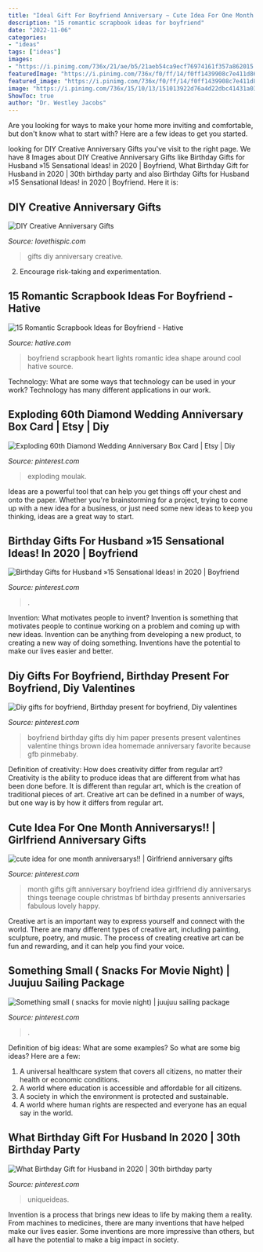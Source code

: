 ```yaml
---
title: "Ideal Gift For Boyfriend Anniversary ~ Cute Idea For One Month Anniversarys!!"
description: "15 romantic scrapbook ideas for boyfriend"
date: "2022-11-06"
categories:
- "ideas"
tags: ["ideas"]
images:
- "https://i.pinimg.com/736x/21/ae/b5/21aeb54ca9ecf76974161f357a862015.jpg"
featuredImage: "https://i.pinimg.com/736x/f0/ff/14/f0ff1439908c7e411d86cfd2c0e350fa--apology-gifts-anniversary-ideas.jpg"
featured_image: "https://i.pinimg.com/736x/f0/ff/14/f0ff1439908c7e411d86cfd2c0e350fa--apology-gifts-anniversary-ideas.jpg"
image: "https://i.pinimg.com/736x/15/10/13/151013922d76a4d22dbc41431a034c1e.jpg"
ShowToc: true
author: "Dr. Westley Jacobs"
---
```



Are you looking for ways to make your home more inviting and comfortable, but don't know what to start with? Here are a few ideas to get you started. 

	

		
looking for DIY Creative Anniversary Gifts you've visit to the right page. We have 8 Images about DIY Creative Anniversary Gifts like Birthday Gifts for Husband »15 Sensational Ideas! in 2020 | Boyfriend, What Birthday Gift for Husband in 2020 | 30th birthday party and also Birthday Gifts for Husband »15 Sensational Ideas! in 2020 | Boyfriend. Here it is:
		
    
## DIY Creative Anniversary Gifts

<img loading=lazy src="http://www.lovethispic.com/uploaded_images/blogs/36-1411773626-2-3.jpg" onerror="this.onerror=null;this.src='https://tse3.mm.bing.net/th?id=OIP.v5Mv670IE4btcurP85OWrAHaLG&amp;pid=15.1';" alt="DIY Creative Anniversary Gifts">

_Source: lovethispic.com_

>gifts diy anniversary creative. 

	

2. Encourage risk-taking and experimentation.

    
## 15 Romantic Scrapbook Ideas For Boyfriend - Hative

<img loading=lazy src="https://hative.com/wp-content/uploads/2014/06/scrapbook-ideas-for-boyfriend/4-scrapbook-ideas-for-boyfriend.jpg" onerror="this.onerror=null;this.src='https://tse1.mm.bing.net/th?id=OIP.dG64a9go7AdZRZwa_bpnJgHaHa&amp;pid=15.1';" alt="15 Romantic Scrapbook Ideas for Boyfriend - Hative">

_Source: hative.com_

>boyfriend scrapbook heart lights romantic idea shape around cool hative source. 

	

Technology: What are some ways that technology can be used in your work?
Technology has many different applications in our work.

    
## Exploding 60th Diamond Wedding Anniversary Box Card | Etsy | Diy

<img loading=lazy src="https://i.pinimg.com/736x/58/0b/e7/580be7db9f4977443e9925b185726328.jpg" onerror="this.onerror=null;this.src='https://tse2.mm.bing.net/th?id=OIP.j5VPFRuJclseKbj0Dm7WqwHaHa&amp;pid=15.1';" alt="Exploding 60th Diamond Wedding Anniversary Box Card | Etsy | Diy">

_Source: pinterest.com_

>exploding moulak. 

	

Ideas are a powerful tool that can help you get things off your chest and onto the paper. Whether you're brainstorming for a project, trying to come up with a new idea for a business, or just need some new ideas to keep you thinking, ideas are a great way to start.

    
## Birthday Gifts For Husband »15 Sensational Ideas! In 2020 | Boyfriend

<img loading=lazy src="https://i.pinimg.com/736x/21/ae/b5/21aeb54ca9ecf76974161f357a862015.jpg" onerror="this.onerror=null;this.src='https://tse4.mm.bing.net/th?id=OIP.MfGlfpA5lB1HWShqVL_LaAHaPj&amp;pid=15.1';" alt="Birthday Gifts for Husband »15 Sensational Ideas! in 2020 | Boyfriend">

_Source: pinterest.com_

>. 

	

Invention: What motivates people to invent?
Invention is something that motivates people to continue working on a problem and coming up with new ideas. Invention can be anything from developing a new product, to creating a new way of doing something. Inventions have the potential to make our lives easier and better.

    
## Diy Gifts For Boyfriend, Birthday Present For Boyfriend, Diy Valentines

<img loading=lazy src="https://i.pinimg.com/736x/97/b4/c8/97b4c83f07f8a8a56be75f3a30b6a167--boyfriend-birthday-cute-valentines-day-ideas-for-boyfriend.jpg" onerror="this.onerror=null;this.src='https://tse1.mm.bing.net/th?id=OIP.oZRYaiKM86mwUNSuIHEqAAHaJ3&amp;pid=15.1';" alt="Diy gifts for boyfriend, Birthday present for boyfriend, Diy valentines">

_Source: pinterest.com_

>boyfriend birthday gifts diy him paper presents present valentines valentine things brown idea homemade anniversary favorite because gfb pinmebaby. 

	

Definition of creativity: How does creativity differ from regular art?
Creativity is the ability to produce ideas that are different from what has been done before. It is different than regular art, which is the creation of traditional pieces of art. Creative art can be defined in a number of ways, but one way is by how it differs from regular art.

    
## Cute Idea For One Month Anniversarys!! | Girlfriend Anniversary Gifts

<img loading=lazy src="https://i.pinimg.com/736x/f0/ff/14/f0ff1439908c7e411d86cfd2c0e350fa--apology-gifts-anniversary-ideas.jpg" onerror="this.onerror=null;this.src='https://tse3.mm.bing.net/th?id=OIP.PiLgUt_KdWeNwbs2v5Q37AHaNL&amp;pid=15.1';" alt="cute idea for one month anniversarys!! | Girlfriend anniversary gifts">

_Source: pinterest.com_

>month gifts gift anniversary boyfriend idea girlfriend diy anniversarys things teenage couple christmas bf birthday presents anniversaries fabulous lovely happy. 

	

Creative art is an important way to express yourself and connect with the world. There are many different types of creative art, including painting, sculpture, poetry, and music. The process of creating creative art can be fun and rewarding, and it can help you find your voice.

    
## Something Small ( Snacks For Movie Night) | Juujuu Sailing Package

<img loading=lazy src="https://i.pinimg.com/736x/15/10/13/151013922d76a4d22dbc41431a034c1e.jpg" onerror="this.onerror=null;this.src='https://tse2.mm.bing.net/th?id=OIP.kVME8OeBi3z4y6ZJT3a1UwHaJ3&amp;pid=15.1';" alt="Something small ( snacks for movie night) | juujuu sailing package">

_Source: pinterest.com_

>. 

	

Definition of big ideas: What are some examples?
So what are some big ideas? Here are a few: 
1. A universal healthcare system that covers all citizens, no matter their health or economic conditions. 
2. A world where education is accessible and affordable for all citizens. 
3. A society in which the environment is protected and sustainable. 
4. A world where human rights are respected and everyone has an equal say in the world.

    
## What Birthday Gift For Husband In 2020 | 30th Birthday Party

<img loading=lazy src="https://i.pinimg.com/736x/ec/13/b2/ec13b2280ef32b1c813ee6f8caf9bef8.jpg" onerror="this.onerror=null;this.src='https://tse4.mm.bing.net/th?id=OIP.cNMmhBd8fFo-jwM2M8n4wAHaIw&amp;pid=15.1';" alt="What Birthday Gift for Husband in 2020 | 30th birthday party">

_Source: pinterest.com_

>uniqueideas. 

	

Invention is a process that brings new ideas to life by making them a reality. From machines to medicines, there are many inventions that have helped make our lives easier. Some inventions are more impressive than others, but all have the potential to make a big impact in society.

